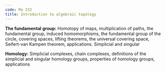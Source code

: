 ```yaml
---
code: Ma 232
title: Introduction to algebraic topology
---
```


**The fundamental group:** Homotopy of maps, multiplication of paths, the fundamental group, induced
homomorphisms, the fundamental group of the circle, covering spaces, lifting theorems, the
universal covering space, Seifert-van Kampen theorem, applications. Simplicial and singular

**Homology:** Simplicial complexes, chain complexes, definitions of the simplicial and singular homology
groups, properties of homology groups, applications
